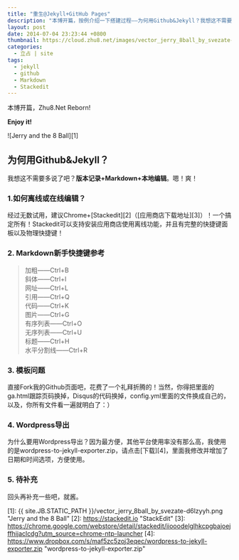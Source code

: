 ```yaml
---
title: "重生@Jekyll+GitHub Pages"
description: "本博开篇，按例介绍一下搭建过程——为何用Github&Jekyll？我想这不需要多说了吧？版本记录+Markdown+本地编辑。嗯！爽！"
layout: post
date: 2014-07-04 23:23:44 +0800
thumbnail: https://cloud.zhu8.net/images/vector_jerry_8ball_by_svezate-d6lzyyh.png
categories:
  - 立占 | site
tags:
  - jekyll
  - github
  - Markdown
  - Stackedit
---
```


本博开篇，Zhu8.Net Reborn!

**Enjoy it!**

![Jerry and the 8 Ball][1]

## 为何用Github&Jekyll？

我想这不需要多说了吧？**版本记录+Markdown+本地编辑**。嗯！爽！

### 1.如何离线或在线编辑？

经过无数试用，建议Chrome+[Stackedit][2]（[应用商店下载地址][3]）！一个搞定所有！Stackedit可以支持安装应用商店使用离线功能，并且有完整的快捷键面板以及物理快捷键！

### 2. Markdown新手快捷键参考

> 加粗——Ctrl+B  
> 斜体——Ctrl+I  
> 网址——Ctrl+L  
> 引用——Ctrl+Q  
> 代码——Ctrl+K  
> 图片——Ctrl+G  
> 有序列表——Ctrl+O  
> 无序列表——Ctrl+U  
> 标题——Ctrl+H  
> 水平分割线——Ctrl+R

### 3. 模板问题

直接Fork我的Github页面吧，花费了一个礼拜折腾的！当然，你得把里面的ga.html跟踪页码换掉，Disqus的代码换掉，config.yml里面的文件换成自己的，以及，你所有文件看一遍就明白了：）

### 4. Wordpress导出

为什么要用Wordpress导出？因为最方便，其他平台使用率没有那么高，我使用的是wordpress-to-jekyll-exporter.zip，请点击[下载][4]，里面我修改并增加了日期和时间选项，方便使用。

### 5. 待补充

回头再补充一些吧，就酱。


  [1]: {{ site.JB.STATIC_PATH }}/vector_jerry_8ball_by_svezate-d6lzyyh.png "Jerry and the 8 Ball"
  [2]: https://stackedit.io "StackEdit"
  [3]: https://chrome.google.com/webstore/detail/stackedit/iiooodelglhkcpgbajoejffhijaclcdg?utm_source=chrome-ntp-launcher
  [4]: https://www.dropbox.com/s/maf5zc5zoj3eqec/wordpress-to-jekyll-exporter.zip "wordpress-to-jekyll-exporter.zip"
